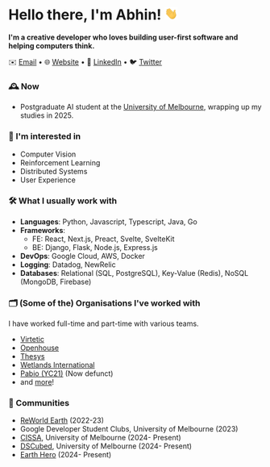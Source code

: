 # Hello there, I'm Abhin! <img src="https://raw.githubusercontent.com/ABSphreak/ABSphreak/master/gifs/Hi.gif" height="25px">

**I'm a creative developer who loves building user-first software and helping computers think.**

✉️ [Email](mailto:hi@abhin.dev) • 🌐 [Website](https://www.abhin.dev/) • 👔 [LinkedIn](https://www.linkedin.com/in/abhinrustagi) • 🐦 [Twitter](https://www.twitter.com/abhinrustagi)

### 🕰️ Now

- Postgraduate AI student at the [University of Melbourne](https://www.unimelb.edu.au/), wrapping up my studies in 2025.

### 🧪 I'm interested in

- Computer Vision
- Reinforcement Learning
- Distributed Systems
- User Experience

### 🛠️ What I usually work with

- **Languages**: Python, Javascript, Typescript, Java, Go
- **Frameworks**:
    - FE: React, Next.js, Preact, Svelte, SvelteKit
    - BE: Django, Flask, Node.js, Express.js
- **DevOps**: Google Cloud, AWS, Docker
- **Logging**: Datadog, NewRelic
- **Databases**: Relational (SQL, PostgreSQL), Key-Value (Redis), NoSQL (MongoDB, Firebase)

### 🗂️ (Some of the) Organisations I've worked with

I have worked full-time and part-time with various teams.

- [Virtetic](https://www.virtetic.com.au/)
- [Openhouse](https://www.openhouse.study/)
- [Thesys](https://www.thesys.dev/)
- [Wetlands International](https://www.wetlands.org/)
- [Pabio (YC21)](https://www.pabio.com) (Now defunct)
- and [more](https://www.linkedin.com/in/abhinrustagi)!

### 👥 Communities

- [ReWorld Earth](https://www.reworld.eco/) (2022-23)
- Google Developer Student Clubs, University of Melbourne (2023)
- [CISSA](https://www.cissa.org.au/), University of Melbourne (2024- Present)
- [DSCubed](https://www.dscubed.org.au/), University of Melbourne (2024- Present)
- [Earth Hero](https://www.earthhero.org/) (2024- Present)
